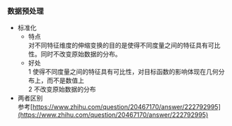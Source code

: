 ### 数据预处理
- 标准化  
  - 特点  
  对不同特征维度的伸缩变换的目的是使得不同度量之间的特征具有可比性。同时不改变原始数据的分布。  
  - 好处  
    1 使得不同度量之间的特征具有可比性，对目标函数的影响体现在几何分布上，而不是数值上    
    2 不改变原始数据的分布
 - 两者区别  
   参考[https://www.zhihu.com/question/20467170/answer/222792995](https://www.zhihu.com/question/20467170/answer/222792995)
<!--stackedit_data:
eyJoaXN0b3J5IjpbLTg3OTU3NTUzOCwtNzEyMTgxNDAxLDEyNT
QwMjk0MTksLTIwODg3NDY2MTIsMTg0NDI5NTkzNCwtOTkzNTMw
NDA3LDcwNDMwMDY2NiwtNDEyOTgxMzksMTI1MDY2NzgyNiwxMT
QwOTcwMjc1LDcyNzkyMDI4MCw5NTI0NTQzMTIsMTEwODQ4OTE1
NiwtMTk2OTk5NTcwMiwxNTc2NTIwMjAxLC0xMjQ5MTIzODQ1LC
0yMDg4NzQ2NjEyXX0=
-->